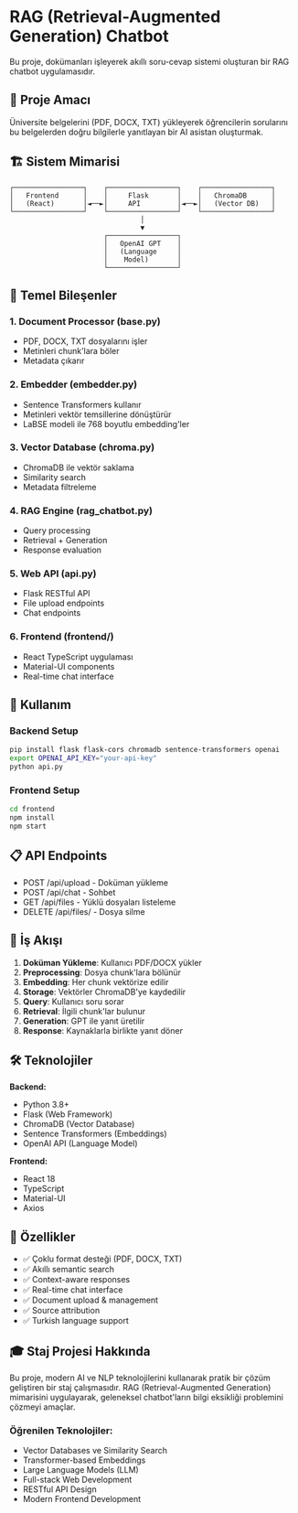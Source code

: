 # RAG (Retrieval-Augmented Generation) Chatbot

Bu proje, dokümanları işleyerek akıllı soru-cevap sistemi oluşturan bir RAG chatbot uygulamasıdır.

## 🎯 Proje Amacı

Üniversite belgelerini (PDF, DOCX, TXT) yükleyerek öğrencilerin sorularını bu belgelerden doğru bilgilerle yanıtlayan bir AI asistan oluşturmak.

## 🏗️ Sistem Mimarisi

```
┌─────────────────┐    ┌─────────────────┐    ┌─────────────────┐
│   Frontend      │    │     Flask       │    │   ChromaDB      │
│   (React)       │◄──►│     API         │◄──►│   (Vector DB)   │
└─────────────────┘    └─────────────────┘    └─────────────────┘
                                │
                                ▼
                       ┌─────────────────┐
                       │   OpenAI GPT    │
                       │   (Language     │
                       │    Model)       │
                       └─────────────────┘
```

## 🔧 Temel Bileşenler

### 1. Document Processor (base.py)
- PDF, DOCX, TXT dosyalarını işler
- Metinleri chunk'lara böler
- Metadata çıkarır

### 2. Embedder (embedder.py)
- Sentence Transformers kullanır
- Metinleri vektör temsillerine dönüştürür
- LaBSE modeli ile 768 boyutlu embedding'ler

### 3. Vector Database (chroma.py)
- ChromaDB ile vektör saklama
- Similarity search
- Metadata filtreleme

### 4. RAG Engine (rag_chatbot.py)
- Query processing
- Retrieval + Generation
- Response evaluation

### 5. Web API (api.py)
- Flask RESTful API
- File upload endpoints
- Chat endpoints

### 6. Frontend (frontend/)
- React TypeScript uygulaması
- Material-UI components
- Real-time chat interface

## 🚀 Kullanım

### Backend Setup
```bash
pip install flask flask-cors chromadb sentence-transformers openai
export OPENAI_API_KEY="your-api-key"
python api.py
```

### Frontend Setup
```bash
cd frontend
npm install
npm start
```

## 📋 API Endpoints

- POST /api/upload - Doküman yükleme
- POST /api/chat - Sohbet
- GET /api/files - Yüklü dosyaları listeleme
- DELETE /api/files/<id> - Dosya silme

## 🔄 İş Akışı

1. **Doküman Yükleme**: Kullanıcı PDF/DOCX yükler
2. **Preprocessing**: Dosya chunk'lara bölünür
3. **Embedding**: Her chunk vektörize edilir
4. **Storage**: Vektörler ChromaDB'ye kaydedilir
5. **Query**: Kullanıcı soru sorar
6. **Retrieval**: İlgili chunk'lar bulunur
7. **Generation**: GPT ile yanıt üretilir
8. **Response**: Kaynaklarla birlikte yanıt döner

## 🛠️ Teknolojiler

**Backend:**
- Python 3.8+
- Flask (Web Framework)
- ChromaDB (Vector Database)
- Sentence Transformers (Embeddings)
- OpenAI API (Language Model)

**Frontend:**
- React 18
- TypeScript
- Material-UI
- Axios

## 🎯 Özellikler

- ✅ Çoklu format desteği (PDF, DOCX, TXT)
- ✅ Akıllı semantic search
- ✅ Context-aware responses
- ✅ Real-time chat interface
- ✅ Document upload & management
- ✅ Source attribution
- ✅ Turkish language support

## 🎓 Staj Projesi Hakkında

Bu proje, modern AI ve NLP teknolojilerini kullanarak pratik bir çözüm geliştiren bir staj çalışmasıdır. RAG (Retrieval-Augmented Generation) mimarisini uygulayarak, geleneksel chatbot'ların bilgi eksikliği problemini çözmeyi amaçlar.

### Öğrenilen Teknolojiler:
- Vector Databases ve Similarity Search
- Transformer-based Embeddings
- Large Language Models (LLM)
- Full-stack Web Development
- RESTful API Design
- Modern Frontend Development
